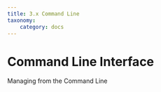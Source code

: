 ```yaml
---
title: 3.x Command Line
taxonomy:
    category: docs
---
```


# Command Line Interface

Managing from the Command Line
